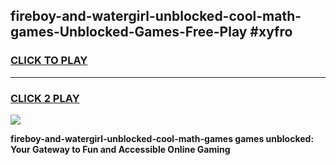 
## fireboy-and-watergirl-unblocked-cool-math-games-Unblocked-Games-Free-Play #xyfro
<h3>
<a href="https://us.freeplayer.one?title=fireboy-and-watergirl-unblocked-cool-math-games&ref=9M">CLICK TO PLAY</a></h3>
<hr>

<h3>
<a href="https://us.freeplayer.one?title=fireboy-and-watergirl-unblocked-cool-math-games&ref=9M">CLICK 2 PLAY</a>
  
</h3>

<a href="https://us.freeplayer.one?title=fireboy-and-watergirl-unblocked-cool-math-games&ref=9M"><img src="https://clearcache.store/games.png"></a>


**fireboy-and-watergirl-unblocked-cool-math-games games unblocked: Your Gateway to Fun and Accessible Online Gaming**
